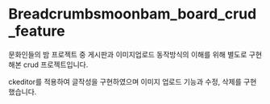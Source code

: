 # Breadcrumbsmoonbam_board_crud_feature
문화인들의 밤 프로젝트 중 게시판과 이미지업로드 동작방식의 이해를 위해 별도로 구현해본 crud 프로젝트입니다.

ckeditor를 적용하여 글작성을 구현하였으며 이미지 업로드 기능과 수정, 삭제를 구현했습니다.
